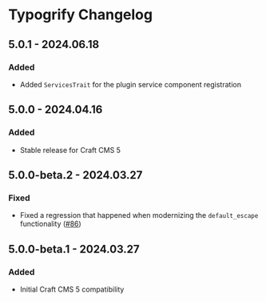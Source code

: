 # Typogrify Changelog

## 5.0.1 - 2024.06.18
### Added
* Added `ServicesTrait` for the plugin service component registration

## 5.0.0 - 2024.04.16
### Added
* Stable release for Craft CMS 5

## 5.0.0-beta.2 - 2024.03.27
### Fixed
* Fixed a regression that happened when modernizing the `default_escape` functionality ([#86](https://github.com/nystudio107/craft-typogrify/issues/86))

## 5.0.0-beta.1 - 2024.03.27
### Added
* Initial Craft CMS 5 compatibility
